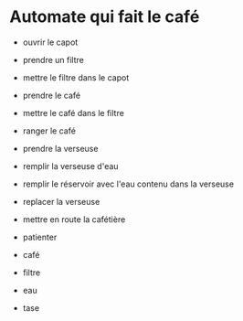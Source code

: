 # Automate qui fait le café
- ouvrir le capot
- prendre un filtre
- mettre le filtre dans le capot
- prendre le café
- mettre le café dans le filtre
- ranger le café
- prendre la verseuse
- remplir la verseuse d'eau
- remplir le réservoir avec l'eau contenu dans la verseuse
- replacer la verseuse
- mettre en route la cafétière
- patienter 


- café 
- filtre
- eau
- tase